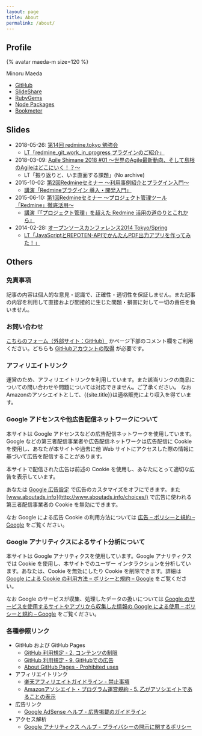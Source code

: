 ```yaml
---
layout: page
title: About
permalink: /about/
---
```


## Profile

{% avatar maeda-m size=120 %}

Minoru Maeda

* [GitHub](https://github.com/maeda-m)
* [SlideShare](https://www.slideshare.net/minoru_maeda)
* [RubyGems](https://rubygems.org/profiles/maeda-m)
* [Node Packages](https://www.npmjs.com/~maeda-m)
* [Bookmeter](https://bookmeter.com/users/1276435)

## Slides

* 2018-05-26: [第14回 redmine.tokyo 勉強会](https://redmine.tokyo/projects/shinared/wiki/%E7%AC%AC14%E5%9B%9E%E5%8B%89%E5%BC%B7%E4%BC%9A)
  * [LT「redmine_git_work_in_progress プラグインのご紹介」](https://www.beautiful.ai/deck/-LDKuGSHOtMwIYkFMBCG/redmine_git_work_in_progress)
* 2018-03-09: [Agile Shimane 2018 #01 〜世界のAgile最新動向、そして島根のAgileはどこにいく！？〜](https://connpass.com/event/80079/)
  * LT「振り返りと、いま直面する課題」(No archive)
* 2015-10-02: [第2回Redmineセミナー 〜利用事例紹介とプラグイン入門〜](https://itradar.doorkeeper.jp/events/30283)
  * [講演「Redmineプラグイン 導入・開発入門」](https://www.slideshare.net/minoru_maeda/redmine-53528222)
* 2015-06-10: [第1回Redmineセミナー 〜プロジェクト管理ツール「Redmine」徹底活用〜](https://itradar.doorkeeper.jp/events/25799)
  * [講演『「プロジェクト管理」を超えた Redmine 活用の道のりとこれから』](https://www.slideshare.net/minoru_maeda/redmine-49256040)
* 2014-02-28: [オープンソースカンファレンス2014 Tokyo/Spring](https://www.ospn.jp/osc2014-spring/modules/article/a4.html)
  * [LT「JavaScriptとREPOTEN-APIでかんたんPDF出力アプリを作ってみた！」](https://www.slideshare.net/minoru_maeda/java-scriptrepoten-apipdf)

## Others

### 免責事項

記事の内容は個人的な意見・認識で、正確性・適切性を保証しません。また記事の内容を利用して直接および間接的に生じた問題・損害に対して一切の責任を負いません。

### お問い合わせ

[こちらのフォーム（外部サイト：GitHub）](https://github.com/maeda-m/maeda-m.github.io/issues/new?assignees=maeda-m&labels=contact&template=contact.md&title=) かページ下部のコメント欄をご利用ください。どちらも [GitHubアカウントの取得](https://docs.github.com/ja/get-started) が必要です。

### アフィリエイトリンク

運営のため、アフィリエイトリンクを利用しています。また該当リンクの商品についての問い合わせや問題については対応できません。ご了承ください。
なおAmazonのアソシエイトとして、{{site.title}}は適格販売により収入を得ています。

### Google アドセンスや他広告配信ネットワークについて

本サイトは Google アドセンスなどの広告配信ネットワークを使用しています。Google などの第三者配信事業者や広告配信ネットワークは広告配信に Cookie を使用し、あなたが本サイトや過去に他 Web サイトにアクセスした際の情報に基づいて広告を配信することがあります。

本サイトで配信された広告は前述の Cookie を使用し、あなたにとって適切な広告を表示しています。

あなたは [Google 広告設定](https://adssettings.google.com/authenticated) で広告のカスタマイズをオフにできます。また [www.aboutads.info](http://www.aboutads.info/choices/) で広告に使われる第三者配信事業者の Cookie を無効にできます。

なお Google による広告 Cookie の利用方法については [広告 – ポリシーと規約 – Google](https://policies.google.com/technologies/ads) をご覧ください。

### Google アナリティクスによるサイト分析について

本サイトは Google アナリティクスを使用しています。Google アナリティクスでは Cookie を使用し、本サイトでのユーザー インタラクションを分析しています。あなたは、Cookie を無効にしたり Cookie を削除できます。詳細は [Google による Cookie の利用方法 – ポリシーと規約 – Google](https://policies.google.com/technologies/cookies) をご覧ください。

なお Google のサービスが収集、処理したデータの扱いについては  [Google のサービスを使用するサイトやアプリから収集した情報の Google による使用 – ポリシーと規約 – Google](https://policies.google.com/technologies/partner-sites) をご覧ください。

### 各種参照リンク

* GitHub および GitHub Pages
  * [GitHub 利用規定 - 2. コンテンツの制限](https://docs.github.com/ja/github/site-policy/github-acceptable-use-policies#2-content-restrictions)
  * [GitHub 利用規定 - 9. GitHubでの広告](https://docs.github.com/ja/github/site-policy/github-acceptable-use-policies#9-advertising-on-github)
  * [About GitHub Pages - Prohibited uses](https://docs.github.com/ja/pages/getting-started-with-github-pages/about-github-pages#prohibited-uses)
* アフィリエイトリンク
  * [楽天アフィリエイトガイドライン - 禁止事項](https://affiliate.rakuten.co.jp/guides/help/)
  * [Amazonアソシエイト・プログラム運営規約 - 5. 乙がアソシエイトであることの表示](https://affiliate.amazon.co.jp/help/operating/agreement)
* 広告リンク
  * [Google AdSense ヘルプ - 広告掲載のガイドライン](https://support.google.com/adsense/answer/1346295?hl=ja)
* アクセス解析
  * [Google アナリティクス ヘルプ - プライバシーの開示に関するポリシー](https://support.google.com/analytics/answer/7318509)
